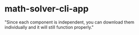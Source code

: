 # math-solver-cli-app
"Since each component is independent, you can download them individually and it will still function properly."
